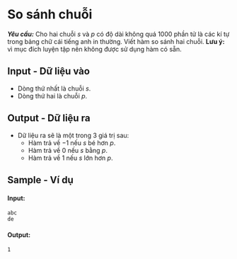 
# So sánh chuỗi

***Yêu cầu:*** Cho hai chuỗi $s$ và $p$ có độ dài không quá $1000$ phần tử là các kí tự trong bảng chữ cái tiếng anh in thường. Viết hàm so sánh hai chuỗi. **Lưu ý:** vì mục đích luyện tập nên không được sử dụng hàm có sẵn.

## Input - Dữ liệu vào

- Dòng thứ nhất là chuỗi $s$.
- Dòng thứ hai là chuỗi $p$.

## Output - Dữ liệu ra

- Dữ liệu ra sẽ là một trong $3$ giá trị sau:
    - Hàm trả về $-1$ nếu $s$ bé hơn $p$.
    - Hàm trả về $0$ nếu $s$ bằng $p$.
    - Hàm trả về $1$ nếu $s$ lớn hơn $p$.

## Sample - Ví dụ

#### Input:

```
abc
de
```

#### Output:

```
1
```
